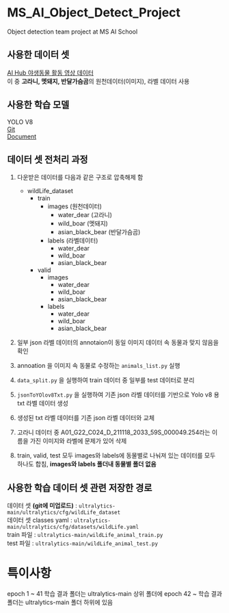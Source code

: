 # MS_AI_Object_Detect_Project

Object detection team project at MS AI School

## 사용한 데이터 셋

[AI Hub 야생동물 활동 영상 데이터](https://www.aihub.or.kr/aihubdata/data/view.do?currMenu=115&topMenu=100&dataSetSn=645)<br>
이 중 **고라니, 멧돼지, 반달가슴곰**의 원천데이터(이미지), 라벨 데이터 사용

## 사용한 학습 모델

YOLO V8<br>
[Git](https://github.com/ultralytics/ultralytics)<br>
[Document](https://docs.ultralytics.com/)

## 데이터 셋 전처리 과정

1.  다운받은 데이터를 다음과 같은 구조로 압축해제 함

    - wildLife_dataset
      - train
        - images (원천데이터)
          - water_dear (고라니)
          - wild_boar (멧돼지)
          - asian_black_bear (반달가슴곰)
        - labels (라벨데이터)
          - water_dear
          - wild_boar
          - asian_black_bear
      - valid
        - images
          - water_dear
          - wild_boar
          - asian_black_bear
        - labels
          - water_dear
          - wild_boar
          - asian_black_bear

2.  일부 json 라벨 데이터의 annotaion이 동일 이미지 데이터 속 동물과 맞지 않음을 확인
3.  annoation 을 이미지 속 동물로 수정하는 `animals_list.py` 실행
4.  `data_split.py` 을 실행하여 train 데이터 중 일부를 test 데이터로 분리
5.  `jsonToYOlov8Txt.py` 을 실행하여 기존 json 라벨 데이터를 기반으로 Yolo v8 용 txt 라벨 데이터 생성
6.  생성된 txt 라벨 데이터를 기존 json 라벨 데이터와 교체
7.  고라니 데이터 중 A01_G22_C024_D_211118_2033_59S_000049.254라는 이름을 가진 이미지와 라벨에 문제가 있어 삭제
8.  train, valid, test 모두 images와 labels에 동물별로 나눠져 있는 데이터를 모두 하나도 합침, **images와 labels 폴더내 동물별 폴더 없음**

## 사용한 학습 데이터 셋 관련 저장한 경로

데이터 셋 **(git에 미업로드)** : `ultralytics-main/ultralytics/cfg/wildLife_dataset`<br>
데이터 셋 classes yaml : `ultralytics-main/ultralytics/cfg/datasets/wildLife.yaml`<br>
train 파일 : `ultralytics-main/wildLife_animal_train.py`<br>
test 파일 : `ultralytics-main/wildLife_animal_test.py`<br>

# 특이사항

epoch 1 ~ 41 학습 결과 폴더는 ultralytics-main 상위 폴더에 epoch 42 ~ 학습 결과 폴더는 ultralytics-main 폴더 하위에 있음
